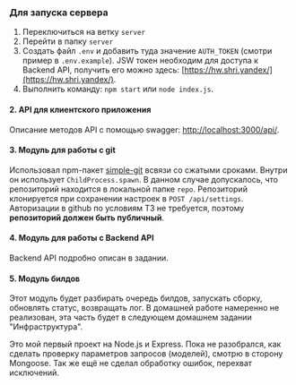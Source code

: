 ### Для запуска сервера
1) Переключиться на ветку `server`
2) Перейти в папку `server`
3) Cоздать файл `.env` и добавить туда значение `AUTH_TOKEN` (смотри пример в `.env.example`). JSW токен необходим для доступа к Backend API, получить его можно здесь: [https://hw.shri.yandex/](https://hw.shri.yandex/).
3) Выполнить команду: `npm start` или `node index.js`.

#### 2. API для клиентского приложения
Описание методов API с помощью swagger: [http://localhost:3000/api/](http://localhost:3000/api/).

#### 3. Модуль для работы с git
Использовал npm-пакет [simple-git](https://www.npmjs.com/package/simple-git) всвязи со сжатыми сроками. Внутри он использует `ChildProcess.spawn`. В данном случае допускалось, что репозиторий находится в локальной папке `repo`. Репозиторий клонируется при сохранении настроек в `POST /api/settings`. Авторизации в github по условиям ТЗ не требуется, поэтому **репозиторий должен быть публичный**.

#### 4. Модуль для работы с Backend API
Backend API подробно описан в задании.

#### 5. Модуль билдов
Этот модуль будет разбирать очередь билдов, запускать сборку, обновлять статус, возвращать лог. В домашней работе намеренно не реализован, эта часть будет в следующем домашнем задании "Инфраструктура".

Это мой первый проект на Node.js и Express. Пока не разобрался, как сделать проверку параметров запросов (моделей), смотрю в сторону Mongoose. Так же ещё не сделал обработку ошибок, перехват исключений.




